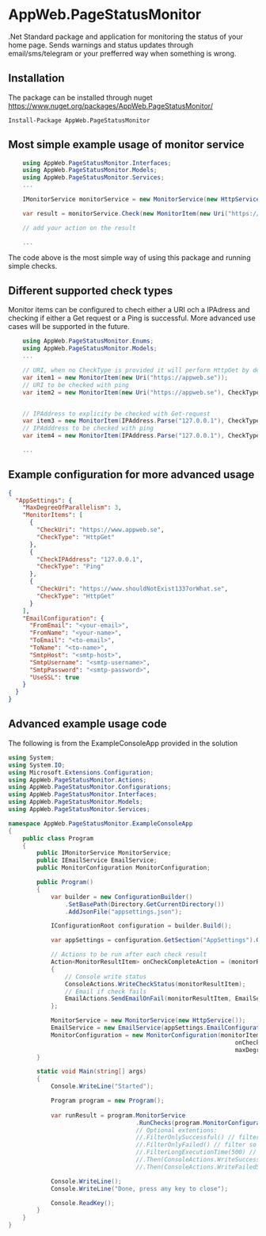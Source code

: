 # AppWeb.PageStatusMonitor
.Net Standard package and application for monitoring the status of your home page. Sends warnings and status updates through email/sms/telegram or your prefferred way when something is wrong.

## Installation
The package can be installed through nuget https://www.nuget.org/packages/AppWeb.PageStatusMonitor/
```nuget
Install-Package AppWeb.PageStatusMonitor
```

## Most simple example usage of monitor service
```csharp
    using AppWeb.PageStatusMonitor.Interfaces;
    using AppWeb.PageStatusMonitor.Models;
    using AppWeb.PageStatusMonitor.Services;
    ...

    IMonitorService monitorService = new MonitorService(new HttpService());

    var result = monitorService.Check(new MonitorItem(new Uri("https://appweb.se")));

    // add your action on the result

    ...
```
The code above is the most simple way of using this package and running simple checks.

## Different supported check types
Monitor items can be configured to chech either a URI och a IPAdress and checking if either a Get request or a Ping is successful. More advanced use cases will be supported in the future.

```csharp
    using AppWeb.PageStatusMonitor.Enums;
    using AppWeb.PageStatusMonitor.Models;
    ...

    // URI, when no CheckType is provided it will perform HttpGet by default
    var item1 = new MonitorItem(new Uri("https://appweb.se"));
    // URI to be checked with ping 
    var item2 = new MonitorItem(new Uri("https://appweb.se"), CheckType.Ping);


    // IPAddress to explicity be checked with Get-request
    var item3 = new MonitorItem(IPAddress.Parse("127.0.0.1"), CheckType.HttpGet);
    // IPAdddress to be checked with ping 
    var item4 = new MonitorItem(IPAddress.Parse("127.0.0.1"), CheckType.Ping);

    ...
```

## Example configuration for more advanced usage
```json
{
  "AppSettings": {
    "MaxDegreeOfParallelism": 3,
    "MonitorItems": [
      {
        "CheckUri": "https://www.appweb.se",
        "CheckType": "HttpGet"
      },
      {
        "CheckIPAddress": "127.0.0.1",
        "CheckType": "Ping"
      },
      {
        "CheckUri": "https://www.shouldNotExist1337orWhat.se",
        "CheckType": "HttpGet"
      }
    ],
    "EmailConfiguration": {
      "FromEmail": "<your-email>",
      "FromName": "<your-name>",
      "ToEmail": "<to-email>",
      "ToName": "<to-name>",
      "SmtpHost": "<smtp-host>",
      "SmtpUsername": "<smtp-username>",
      "SmtpPassword": "<smtp-password>",
      "UseSSL": true
    }
  }
}
```
 
## Advanced example usage code
The following is from the ExampleConsoleApp provided in the solution
```csharp
using System;
using System.IO;
using Microsoft.Extensions.Configuration;
using AppWeb.PageStatusMonitor.Actions;
using AppWeb.PageStatusMonitor.Configurations;
using AppWeb.PageStatusMonitor.Interfaces;
using AppWeb.PageStatusMonitor.Models;
using AppWeb.PageStatusMonitor.Services;

namespace AppWeb.PageStatusMonitor.ExampleConsoleApp
{
    public class Program
    {
        public IMonitorService MonitorService;
        public IEmailService EmailService;
        public MonitorConfiguration MonitorConfiguration;

        public Program()
        {
            var builder = new ConfigurationBuilder()
                .SetBasePath(Directory.GetCurrentDirectory())
                .AddJsonFile("appsettings.json");

            IConfigurationRoot configuration = builder.Build();

            var appSettings = configuration.GetSection("AppSettings").Get<AppSettings>();

            // Actions to be run after each check result
            Action<MonitorResultItem> onCheckCompleteAction = (monitorResultItem) =>
            {
                // Console write status
                ConsoleActions.WriteCheckStatus(monitorResultItem);
                // Email if check fails
                EmailActions.SendEmailOnFail(monitorResultItem, EmailService);
            };

            MonitorService = new MonitorService(new HttpService());
            EmailService = new EmailService(appSettings.EmailConfiguration);
            MonitorConfiguration = new MonitorConfiguration(monitorItems: appSettings.MonitorItems, 
                                                                onCheckCompleteAction: onCheckCompleteAction, 
                                                                maxDegreeOfParallelism: appSettings.MaxDegreeOfParallelism);
        }

        static void Main(string[] args)
        {
            Console.WriteLine("Started");

            Program program = new Program();
            
            var runResult = program.MonitorService
                                    .RunChecks(program.MonitorConfiguration); // Runs the check
                                    // Optional extentions:
                                    //.FilterOnlySuccessful() // filter so we only get successful checks
                                    //.FilterOnlyFailed() // filter so we only get failed checks
                                    //.FilterLongExecutionTime(500) // filter so we just get checks with long excution time 
                                    //.Then(ConsoleActions.WriteSuccessfulSummary) // console write summary of successful checks
                                    //.Then(ConsoleActions.WriteFailedSummary) // console write summary of failed checks

            Console.WriteLine();
            Console.WriteLine("Done, press any key to close");

            Console.ReadKey();
        }
    }
}
```